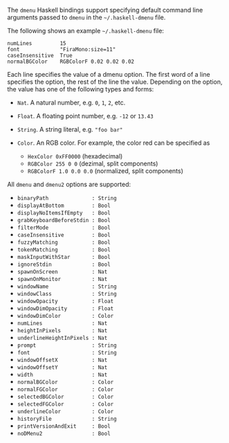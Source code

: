 The `dmenu` Haskell bindings support specifying default command line arguments
passed to `dmenu` in the `~/.haskell-dmenu` file.

The following shows an example `~/.haskell-dmenu` file:

    numLines         15
    font             "FiraMono:size=11"
    caseInsensitive  True
    normalBGColor    RGBColorF 0.02 0.02 0.02

Each line specifies the value of a dmenu option.
The first word of a line specifies the option, the rest of the line the value.
Depending on the option, the value has one of the following types and forms:

-   `Nat`.    A natural number, e.g. `0`, `1`, `2`, etc.
-   `Float`.  A floating point number, e.g. `-12` or `13.43`
-   `String`. A string literal, e.g. `"foo bar"`
-   `Color`.  An RGB color. For example, the color red can be specified as

    - `HexColor 0xFF0000`        (hexadecimal)
    - `RGBColor 255 0 0`         (dezimal, split components)
    - `RGBColorF 1.0 0.0 0.0`    (normalized, split components)

All `dmenu` and `dmenu2` options are supported:

-   `binaryPath              : String`
-   `displayAtBottom         : Bool`
-   `displayNoItemsIfEmpty   : Bool`
-   `grabKeyboardBeforeStdin : Bool`
-   `filterMode              : Bool`      
-   `caseInsensitive         : Bool`
-   `fuzzyMatching           : Bool`
-   `tokenMatching           : Bool`
-   `maskInputWithStar       : Bool`
-   `ignoreStdin             : Bool`
-   `spawnOnScreen           : Nat`
-   `spawnOnMonitor          : Nat`
-   `windowName              : String`
-   `windowClass             : String`
-   `windowOpacity           : Float`
-   `windowDimOpacity        : Float`
-   `windowDimColor          : Color`
-   `numLines                : Nat`
-   `heightInPixels          : Nat`
-   `underlineHeightInPixels : Nat`
-   `prompt                  : String`
-   `font                    : String`
-   `windowOffsetX           : Nat`
-   `windowOffsetY           : Nat`
-   `width                   : Nat`
-   `normalBGColor           : Color`
-   `normalFGColor           : Color`
-   `selectedBGColor         : Color`
-   `selectedFGColor         : Color`
-   `underlineColor          : Color`
-   `historyFile             : String`
-   `printVersionAndExit     : Bool`
-   `noDMenu2                : Bool`
